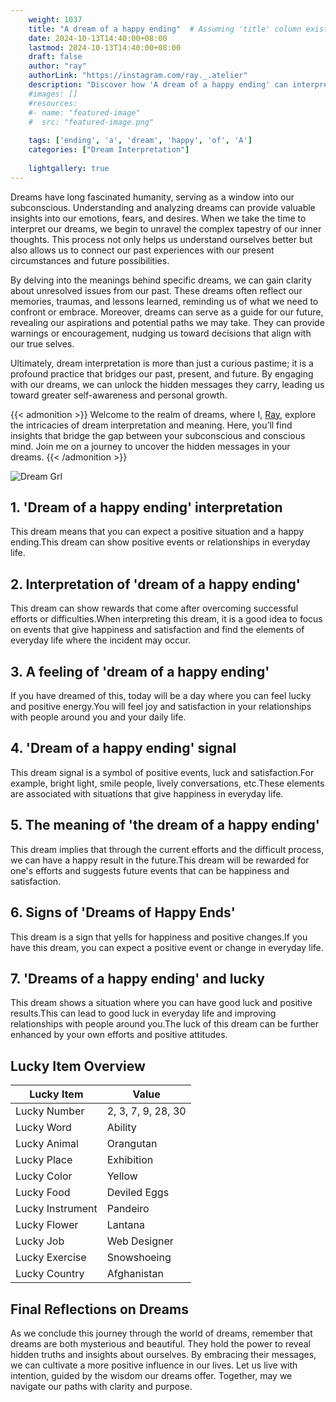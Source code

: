 ```yaml
---
    weight: 1037
    title: "A dream of a happy ending"  # Assuming 'title' column exists
    date: 2024-10-13T14:40:00+08:00
    lastmod: 2024-10-13T14:40:00+08:00
    draft: false
    author: "ray"
    authorLink: "https://instagram.com/ray._.atelier"
    description: "Discover how 'A dream of a happy ending' can interpret your future and uncover its significant meanings in your life."
    #images: []
    #resources:
    #- name: "featured-image"
    #  src: "featured-image.png"
    
    tags: ['ending', 'a', 'dream', 'happy', 'of', 'A']
    categories: ["Dream Interpretation"]
    
    lightgallery: true
---
```

    
Dreams have long fascinated humanity, serving as a window into our subconscious. Understanding and analyzing dreams can provide valuable insights into our emotions, fears, and desires. When we take the time to interpret our dreams, we begin to unravel the complex tapestry of our inner thoughts. This process not only helps us understand ourselves better but also allows us to connect our past experiences with our present circumstances and future possibilities.

By delving into the meanings behind specific dreams, we can gain clarity about unresolved issues from our past. These dreams often reflect our memories, traumas, and lessons learned, reminding us of what we need to confront or embrace. Moreover, dreams can serve as a guide for our future, revealing our aspirations and potential paths we may take. They can provide warnings or encouragement, nudging us toward decisions that align with our true selves.

Ultimately, dream interpretation is more than just a curious pastime; it is a profound practice that bridges our past, present, and future. By engaging with our dreams, we can unlock the hidden messages they carry, leading us toward greater self-awareness and personal growth.

{{< admonition >}}
Welcome to the realm of dreams, where I, [Ray](https://instagram.com/ray._.atelier), explore the intricacies of dream interpretation and meaning. Here, you’ll find insights that bridge the gap between your subconscious and conscious mind. Join me on a journey to uncover the hidden messages in your dreams.
{{< /admonition >}}

![Dream Grl](https://cdn.pixabay.com/photo/2017/11/02/03/35/gothic-2910057_1280.jpg "Dream Grl")

## 1. 'Dream of a happy ending' interpretation
This dream means that you can expect a positive situation and a happy ending.This dream can show positive events or relationships in everyday life.

## 2. Interpretation of 'dream of a happy ending'
This dream can show rewards that come after overcoming successful efforts or difficulties.When interpreting this dream, it is a good idea to focus on events that give happiness and satisfaction and find the elements of everyday life where the incident may occur.

## 3. A feeling of 'dream of a happy ending'
If you have dreamed of this, today will be a day where you can feel lucky and positive energy.You will feel joy and satisfaction in your relationships with people around you and your daily life.

## 4. 'Dream of a happy ending' signal
This dream signal is a symbol of positive events, luck and satisfaction.For example, bright light, smile people, lively conversations, etc.These elements are associated with situations that give happiness in everyday life.

## 5. The meaning of 'the dream of a happy ending'
This dream implies that through the current efforts and the difficult process, we can have a happy result in the future.This dream will be rewarded for one's efforts and suggests future events that can be happiness and satisfaction.

## 6. Signs of 'Dreams of Happy Ends'
This dream is a sign that yells for happiness and positive changes.If you have this dream, you can expect a positive event or change in everyday life.

## 7. 'Dreams of a happy ending' and lucky
This dream shows a situation where you can have good luck and positive results.This can lead to good luck in everyday life and improving relationships with people around you.The luck of this dream can be further enhanced by your own efforts and positive attitudes.

## Lucky Item Overview
| Lucky Item          | Value              |
|---------------|--------------------|
| Lucky Number        | 2, 3, 7, 9, 28, 30  |
| Lucky Word          | Ability |
| Lucky Animal        | Orangutan |
| Lucky Place         | Exhibition     |
| Lucky Color         | Yellow     |
| Lucky Food          | Deviled Eggs      |
| Lucky Instrument    | Pandeiro |
| Lucky Flower        | Lantana    |
| Lucky Job           | Web Designer       |
| Lucky Exercise      | Snowshoeing  |
| Lucky Country       | Afghanistan    |


##  Final Reflections on Dreams

As we conclude this journey through the world of dreams, remember that dreams are both mysterious and beautiful. They hold the power to reveal hidden truths and insights about ourselves. By embracing their messages, we can cultivate a more positive influence in our lives. Let us live with intention, guided by the wisdom our dreams offer. Together, may we navigate our paths with clarity and purpose.
